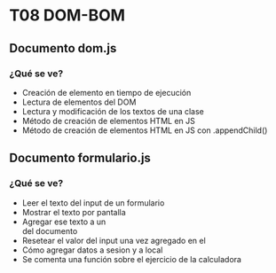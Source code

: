 # T08 DOM-BOM

## Documento dom.js
### ¿Qué se ve?
* Creación de elemento en tiempo de ejecución
* Lectura de elementos del DOM
* Lectura y modificación de los textos de una clase
* Método de creación de elementos HTML en JS
* Método de creación de elementos HTML en JS con .appendChild()


## Documento formulario.js
### ¿Qué se ve?
* Leer el texto del input de un formulario
* Mostrar el texto por pantalla
* Agregar ese texto a un <div> del documento
* Resetear el valor del input una vez agregado en el <div>
* Cómo agregar datos a sesion y a local
* Se comenta una función sobre el ejercicio de la calculadora
